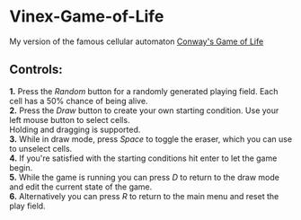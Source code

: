 # Vinex-Game-of-Life

My version of the famous cellular automaton [Conway's Game of Life](https://en.wikipedia.org/wiki/Conway%27s_Game_of_Life)

## **Controls:**  
  **1.** Press the *Random* button for a randomly generated playing field. Each cell has a 50% chance of being alive.  
  **2.** Press the *Draw* button to create your own starting condition. Use your left mouse button to select cells.  
         Holding and dragging is supported.  
  **3.** While in draw mode, press *Space* to toggle the eraser, which you can use to unselect cells.  
  **4.** If you're satisfied with the starting conditions hit enter to let the game begin.  
  **5.** While the game is running you can press *D* to return to the draw mode and edit the current state of the game.  
  **6.** Alternatively you can press *R* to return to the main menu and reset the play field.  
